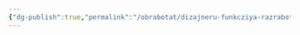 ```yaml
---
{"dg-publish":true,"permalink":"/obrabotat/dizajneru-funkcziya-razrabotki-dizajna-i-sborki-sajta-na-tilde/"}
---
```


